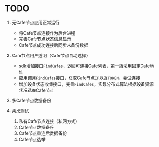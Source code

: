 # TODO

1. 无Cafe节点应用正常运行
	- 将Cafe节点连接作为后台进程
	- 完善Cafe节点状态信息显示
	- Cafe节点成功连接后同步未备份数据

2. Cafe节点用户透明（Cafe节点自动选择）
	- sdk增加接口```FindCafes```，返回可连接Cafe列表，第一版采用固定Cafe地址
	- 应用调用```FindCafes```接口，获取Cafe节点```IP```以及```TOKEN```，尝试连接
	- 增加设备状态收集接口，完善```FindCafes```，实现分布式算法根据设备资源状况选举Cafe节点

3. 多Cafe节点数据备份

4. 集成测试
	1. 私有Cafe节点连接（私网方式）
	2. Cafe节点数据备份
	3. Cafe节点重连后数据备份
	4. Cafe节点选举
